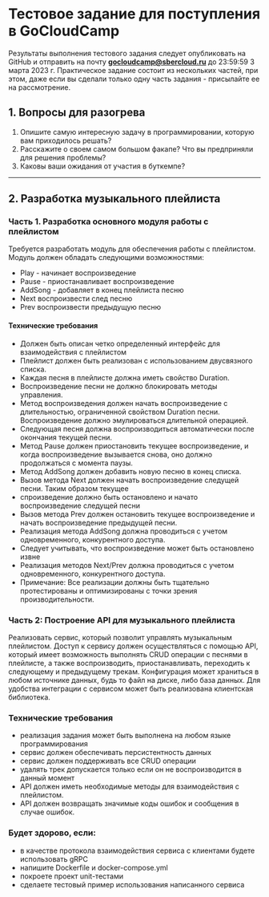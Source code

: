 # Тестовое задание для поступления в GoCloudCamp

Результаты выполнения тестового задания следует опубликовать на GitHub и отправить на почту **gocloudcamp@sbercloud.ru** до 23:59:59 3 марта 2023 г. Практическое задание состоит из нескольких частей, при этом, даже если вы сделали только одну часть задания - присылайте ее на рассмотрение.

## 1. Вопросы для разогрева

1. Опишите самую интересную задачу в программировании, которую вам приходилось решать?
2. Расскажите о своем самом большом факапе? Что вы предприняли для решения проблемы?
3. Каковы ваши ожидания от участия в буткемпе?

---

## 2. Разработка музыкального плейлиста

### Часть 1. Разработка основного модуля работы с плейлистом

Требуется разработать модуль для обеспечения работы с плейлистом. Модуль должен обладать следующими возможностями:
- Play - начинает воспроизведение
- Pause - приостанавливает воспроизведение
- AddSong - добавляет в конец плейлиста песню
- Next воспроизвести след песню
- Prev воспроизвести предыдущую песню

#### Технические требования

- Должен быть описан четко определенный интерфейс для взаимодействия с плейлистом
- Плейлист должен быть реализован с использованием двусвязного списка.
- Каждая песня в плейлисте должна иметь свойство Duration.
- Воспроизведение песни не должно блокировать методы управления.
- Метод воспроизведения должен начать воспроизведение с длительностью, ограниченной свойством Duration песни. Воспроизведение должно эмулироваться длительной операцией.
- Следующая песня должна воспроизводиться автоматически после окончания текущей песни.
- Метод Pause должен приостановить текущее воспроизведение, и когда воспроизведение вызывается снова, оно должно продолжаться с момента паузы.
- Метод AddSong должен добавить новую песню в конец списка.
- Вызов метода Next должен начать воспроизведение следущей песни. Таким образом текущее
- спроизведение должно быть остановлено и начато воспроизведение следущей песни
- Вызов метода Prev должен остановить текущее воспроизведение и начать воспроизведение предыдущей песни.
- Реализация метода AddSong должна проводиться с учетом одновременного, конкурентного доступа.
- Следует учитывать, что воспроизведение может быть остановлено извне
- Реализация методов Next/Prev должна проводиться с учетом одновременного, конкурентного доступа.
- Примечание: Все реализации должны быть тщательно протестированы и оптимизированы с точки зрения производительности.

### Часть 2: Построение API для музыкального плейлиста

Реализовать сервис, который позволит управлять музыкальным плейлистом. Доступ к сервису должен осуществляться с помощью API, который имеет возможность выполнять CRUD операции с песнями в плейлисте, а также воспроизводить, приостанавливать, переходить к следующему и предыдущему трекам. Конфигурация может храниться в любом источнике данных, будь то файл на диске, либо база данных. Для удобства интеграции с сервисом может быть реализована клиентская библиотека.

### Технические требования

* реализация задания может быть выполнена на любом языке программирования
* сервис должен обеспечивать персистентность данных
* сервис должен поддерживать все CRUD операции
* удалять трек допускается только если он не воспроизводится в данный момент
* API должен иметь необходимые методы для взаимодействия с плейлистом.
* API должен возвращать значимые коды ошибок и сообщения в случае ошибок.


### Будет здорово, если:
* в качестве протокола взаимодействия сервиса с клиентами будете использовать gRPC
* напишите Dockerfile и docker-compose.yml
* покроете проект unit-тестами
* сделаете тестовый пример использования написанного сервиса